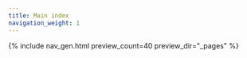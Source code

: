 ```yaml
---
title: Main index
navigation_weight: 1
---
```


{% include nav_gen.html preview_count=40 preview_dir="_pages" %}
